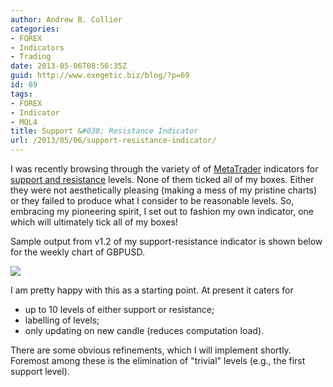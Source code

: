 ```yaml
---
author: Andrew B. Collier
categories:
- FOREX
- Indicators
- Trading
date: 2013-05-06T08:56:35Z
guid: http://www.exegetic.biz/blog/?p=69
id: 69
tags:
- FOREX
- Indicator
- MQL4
title: Support &#038; Resistance Indicator
url: /2013/05/06/support-resistance-indicator/
---
```


I was recently browsing through the variety of of [MetaTrader](http://www.metatrader4.com/) indicators for [support and resistance](http://en.wikipedia.org/wiki/Support_and_resistance) levels. None of them ticked all of my boxes. Either they were not aesthetically pleasing (making a mess of my pristine charts) or they failed to produce what I consider to be reasonable levels. So, embracing my pioneering spirit, I set out to fashion my own indicator, one which will ultimately tick all of my boxes!

Sample output from v1.2 of my support-resistance indicator is shown below for the weekly chart of GBPUSD.

<img src="{{ site.baseurl }}/static/img/2013/05/support-resistance-GBPUSD-W1.png" >

I am pretty happy with this as a starting point. At present it caters for

* up to 10 levels of either support or resistance;
* labelling of levels;
* only updating on new candle (reduces computation load).

There are some obvious refinements, which I will implement shortly. Foremost among these is the elimination of "trivial" levels (e.g., the first support level).
